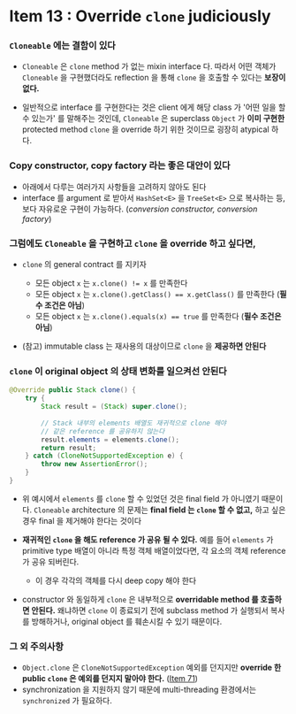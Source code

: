 # Item 13 : Override `clone` judiciously

### `Cloneable` 에는 결함이 있다
* `Cloneable` 은 `clone` method 가 없는 mixin interface 다. 따라서 어떤 객체가 `Cloneable` 을 구현했더라도 reflection 을 통해 
`clone` 을 호출할 수 있다는 **보장이 없다.**

* 일반적으로 interface 를 구현한다는 것은 client 에게 해당 class 가 '어떤 일을 할 수 있는가' 를 말해주는 것인데, `Cloneable` 은 
superclass `Object` 가 **이미 구현한** protected method `clone` 을 override 하기 위한 것이므로 굉장히 atypical 하다.

### Copy constructor, copy factory 라는 좋은 대안이 있다
* 아래에서 다루는 여러가지 사항들을 고려하지 않아도 된다
* interface 를 argument 로 받아서 `HashSet<E>` 을 `TreeSet<E>` 으로 복사하는 등, 보다 자유로운 구현이 가능하다. 
(*conversion constructor, conversion factory*)

### 그럼에도 `Cloneable` 을 구현하고 `clone` 을 override 하고 싶다면,
* `clone` 의 general contract 를 지키자
    * 모든 object `x` 는 `x.clone() != x` 를 만족한다
    * 모든 object `x` 는 `x.clone().getClass() == x.getClass()` 를 만족한다 (**필수 조건은 아님**)
    * 모든 object `x` 는 `x.clone().equals(x) == true` 를 만족한다 (**필수 조건은 아님**)
    
* (참고) immutable class 는 재사용의 대상이므로 `clone` 을 **제공하면 안된다**

### `clone` 이 original object 의 상태 변화를 일으켜선 안된다
```java
@Override public Stack clone() {
    try {
        Stack result = (Stack) super.clone();
        
        // Stack 내부의 elements 배열도 재귀적으로 clone 해야
        // 같은 reference 를 공유하지 않는다
        result.elements = elements.clone();
        return result;
    } catch (CloneNotSupportedException e) {
        throw new AssertionError();
    }
}
```
* 위 예시에서 `elements` 를 `clone` 할 수 있었던 것은 final field 가 아니였기 때문이다. `Cloneable` architecture 의 문제는 
**final field 는 `clone` 할 수 없고,** 하고 싶은 경우 final 을 제거해야 한다는 것이다 

* **재귀적인 `clone` 을 해도 reference 가 공유 될 수 있다.** 예를 들어 `elements` 가 primitive type 배열이 아니라 특정 객체 배열이었다면,
각 요소의 객체 reference 가 공유 되버린다.
    * 이 경우 각각의 객체를 다시 deep copy 해야 한다

* constructor 와 동일하게 `clone` 은 내부적으로 **overridable method 를 호출하면 안된다.** 왜냐하면 `clone` 이 종료되기 전에 
subclass method 가 실행되서 복사를 방해하거나, original object 를 훼손시킬 수 있기 때문이다.

### 그 외 주의사항
* `Object.clone` 은 `CloneNotSupportedException` 예외를 던지지만 **override 한 public `clone` 은 예외를 던지지 말아야 한다.** ([Item 71]())
* synchronization 을 지원하지 않기 때문에 multi-threading 환경에서는 `synchronized` 가 필요하다.


